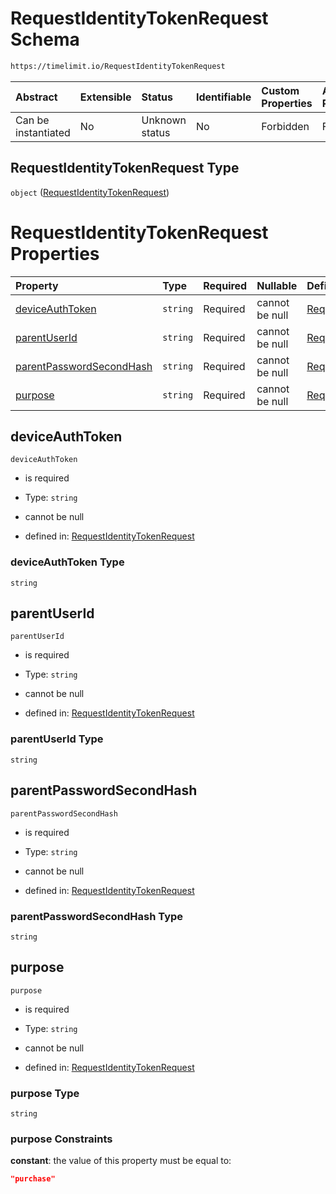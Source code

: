 # RequestIdentityTokenRequest Schema

```txt
https://timelimit.io/RequestIdentityTokenRequest
```

| Abstract            | Extensible | Status         | Identifiable | Custom Properties | Additional Properties | Access Restrictions | Defined In                                                                                                |
| :------------------ | :--------- | :------------- | :----------- | :---------------- | :-------------------- | :------------------ | :-------------------------------------------------------------------------------------------------------- |
| Can be instantiated | No         | Unknown status | No           | Forbidden         | Forbidden             | none                | [RequestIdentityTokenRequest.schema.json](RequestIdentityTokenRequest.schema.json "open original schema") |

## RequestIdentityTokenRequest Type

`object` ([RequestIdentityTokenRequest](requestidentitytokenrequest.md))

# RequestIdentityTokenRequest Properties

| Property                                              | Type     | Required | Nullable       | Defined by                                                                                                                                                                                |
| :---------------------------------------------------- | :------- | :------- | :------------- | :---------------------------------------------------------------------------------------------------------------------------------------------------------------------------------------- |
| [deviceAuthToken](#deviceauthtoken)                   | `string` | Required | cannot be null | [RequestIdentityTokenRequest](requestidentitytokenrequest-properties-deviceauthtoken.md "https://timelimit.io/RequestIdentityTokenRequest#/properties/deviceAuthToken")                   |
| [parentUserId](#parentuserid)                         | `string` | Required | cannot be null | [RequestIdentityTokenRequest](requestidentitytokenrequest-properties-parentuserid.md "https://timelimit.io/RequestIdentityTokenRequest#/properties/parentUserId")                         |
| [parentPasswordSecondHash](#parentpasswordsecondhash) | `string` | Required | cannot be null | [RequestIdentityTokenRequest](requestidentitytokenrequest-properties-parentpasswordsecondhash.md "https://timelimit.io/RequestIdentityTokenRequest#/properties/parentPasswordSecondHash") |
| [purpose](#purpose)                                   | `string` | Required | cannot be null | [RequestIdentityTokenRequest](requestidentitytokenrequest-properties-purpose.md "https://timelimit.io/RequestIdentityTokenRequest#/properties/purpose")                                   |

## deviceAuthToken

`deviceAuthToken`

- is required

- Type: `string`

- cannot be null

- defined in: [RequestIdentityTokenRequest](requestidentitytokenrequest-properties-deviceauthtoken.md "https://timelimit.io/RequestIdentityTokenRequest#/properties/deviceAuthToken")

### deviceAuthToken Type

`string`

## parentUserId

`parentUserId`

- is required

- Type: `string`

- cannot be null

- defined in: [RequestIdentityTokenRequest](requestidentitytokenrequest-properties-parentuserid.md "https://timelimit.io/RequestIdentityTokenRequest#/properties/parentUserId")

### parentUserId Type

`string`

## parentPasswordSecondHash

`parentPasswordSecondHash`

- is required

- Type: `string`

- cannot be null

- defined in: [RequestIdentityTokenRequest](requestidentitytokenrequest-properties-parentpasswordsecondhash.md "https://timelimit.io/RequestIdentityTokenRequest#/properties/parentPasswordSecondHash")

### parentPasswordSecondHash Type

`string`

## purpose

`purpose`

- is required

- Type: `string`

- cannot be null

- defined in: [RequestIdentityTokenRequest](requestidentitytokenrequest-properties-purpose.md "https://timelimit.io/RequestIdentityTokenRequest#/properties/purpose")

### purpose Type

`string`

### purpose Constraints

**constant**: the value of this property must be equal to:

```json
"purchase"
```
